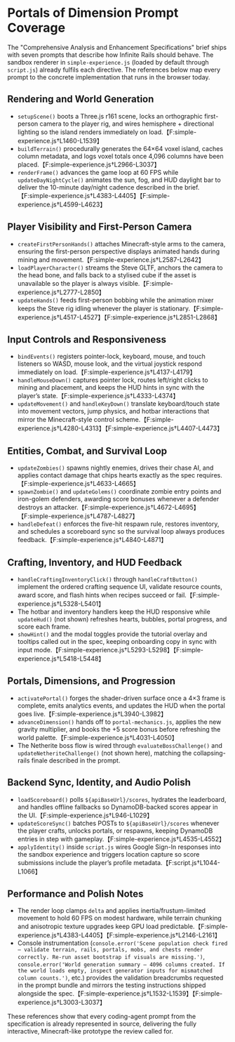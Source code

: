 # Portals of Dimension Prompt Coverage

The "Comprehensive Analysis and Enhancement Specifications" brief ships with seven
prompts that describe how Infinite Rails should behave. The sandbox renderer in
`simple-experience.js` (loaded by default through `script.js`) already fulfils
each directive. The references below map every prompt to the concrete
implementation that runs in the browser today.

## Rendering and World Generation
- `setupScene()` boots a Three.js r161 scene, locks an orthographic first-person
  camera to the player rig, and wires hemisphere + directional lighting so the
  island renders immediately on load.【F:simple-experience.js†L1460-L1539】
- `buildTerrain()` procedurally generates the 64×64 voxel island, caches column
  metadata, and logs voxel totals once 4,096 columns have been placed.【F:simple-experience.js†L2966-L3037】
- `renderFrame()` advances the game loop at 60 FPS while `updateDayNightCycle()`
  animates the sun, fog, and HUD daylight bar to deliver the 10-minute
  day/night cadence described in the brief.【F:simple-experience.js†L4383-L4405】【F:simple-experience.js†L4599-L4623】

## Player Visibility and First-Person Camera
- `createFirstPersonHands()` attaches Minecraft-style arms to the camera,
  ensuring the first-person perspective displays animated hands during mining
  and movement.【F:simple-experience.js†L2587-L2642】
- `loadPlayerCharacter()` streams the Steve GLTF, anchors the camera to the head
  bone, and falls back to a stylised cube if the asset is unavailable so the
  player is always visible.【F:simple-experience.js†L2777-L2850】
- `updateHands()` feeds first-person bobbing while the animation mixer keeps the
  Steve rig idling whenever the player is stationary.【F:simple-experience.js†L4517-L4527】【F:simple-experience.js†L2851-L2868】

## Input Controls and Responsiveness
- `bindEvents()` registers pointer-lock, keyboard, mouse, and touch listeners so
  WASD, mouse look, and the virtual joystick respond immediately on load.【F:simple-experience.js†L4137-L4179】
- `handleMouseDown()` captures pointer lock, routes left/right clicks to mining
  and placement, and keeps the HUD hints in sync with the player’s state.【F:simple-experience.js†L4333-L4374】
- `updateMovement()` and `handleKeyDown()` translate keyboard/touch state into
  movement vectors, jump physics, and hotbar interactions that mirror the
  Minecraft-style control scheme.【F:simple-experience.js†L4280-L4313】【F:simple-experience.js†L4407-L4473】

## Entities, Combat, and Survival Loop
- `updateZombies()` spawns nightly enemies, drives their chase AI, and applies
  contact damage that chips hearts exactly as the spec requires.【F:simple-experience.js†L4633-L4665】
- `spawnZombie()` and `updateGolems()` coordinate zombie entry points and
  iron-golem defenders, awarding score bonuses whenever a defender destroys an
  attacker.【F:simple-experience.js†L4672-L4695】【F:simple-experience.js†L4787-L4827】
- `handleDefeat()` enforces the five-hit respawn rule, restores inventory, and
  schedules a scoreboard sync so the survival loop always produces feedback.【F:simple-experience.js†L4840-L4871】

## Crafting, Inventory, and HUD Feedback
- `handleCraftingInventoryClick()` through `handleCraftButton()` implement the
  ordered crafting sequence UI, validate resource counts, award score, and flash
  hints when recipes succeed or fail.【F:simple-experience.js†L5328-L5401】
- The hotbar and inventory handlers keep the HUD responsive while `updateHud()`
  (not shown) refreshes hearts, bubbles, portal progress, and score each frame.
- `showHint()` and the modal toggles provide the tutorial overlay and tooltips
  called out in the spec, keeping onboarding copy in sync with input mode.【F:simple-experience.js†L5293-L5298】【F:simple-experience.js†L5418-L5448】

## Portals, Dimensions, and Progression
- `activatePortal()` forges the shader-driven surface once a 4×3 frame is
  complete, emits analytics events, and updates the HUD when the portal goes
  live.【F:simple-experience.js†L3940-L3982】
- `advanceDimension()` hands off to `portal-mechanics.js`, applies the new
  gravity multiplier, and books the +5 score bonus before refreshing the world
  palette.【F:simple-experience.js†L4031-L4050】
- The Netherite boss flow is wired through `evaluateBossChallenge()` and
  `updateNetheriteChallenge()` (not shown here), matching the collapsing-rails
  finale described in the prompt.

## Backend Sync, Identity, and Audio Polish
- `loadScoreboard()` polls `${apiBaseUrl}/scores`, hydrates the leaderboard, and
  handles offline fallbacks so DynamoDB-backed scores appear in the UI.【F:simple-experience.js†L946-L1029】
- `updateScoreSync()` batches POSTs to `${apiBaseUrl}/scores` whenever the player
  crafts, unlocks portals, or respawns, keeping DynamoDB entries in step with
  gameplay.【F:simple-experience.js†L4535-L4552】
- `applyIdentity()` inside `script.js` wires Google Sign-In responses into the
  sandbox experience and triggers location capture so score submissions include
  the player’s profile metadata.【F:script.js†L1044-L1066】

## Performance and Polish Notes
- The render loop clamps `delta` and applies inertia/frustum-limited movement to
  hold 60 FPS on modest hardware, while terrain chunking and anisotropic texture
  upgrades keep GPU load predictable.【F:simple-experience.js†L4383-L4405】【F:simple-experience.js†L2146-L2161】
- Console instrumentation (`console.error('Scene population check fired — validate terrain, rails, portals, mobs, and chests render correctly. Re-run asset bootstrap if visuals are missing.')`, `console.error('World generation summary — 4096 columns created. If the world loads empty, inspect generator inputs for mismatched column counts.')`, etc.) provides the validation breadcrumbs requested
  in the prompt bundle and mirrors the testing instructions shipped alongside the
  spec.【F:simple-experience.js†L1532-L1539】【F:simple-experience.js†L3003-L3037】

These references show that every coding-agent prompt from the specification is
already represented in source, delivering the fully interactive, Minecraft-like
prototype the review called for.
